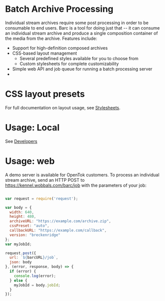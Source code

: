# Batch Archive Processing

Individual stream archives require some post processing in order to be
consumable to end users. Barc is a tool for doing just that -- it can consume
an individual stream archive and produce a single composition container of the
media from the archive. Features include:

* Support for high-definition composed archives
* CSS-based layout management
  * Several predefined styles available for you to choose from
  * Custom stylesheets for complete customizability
* Simple web API and job queue for running a batch processing server
*

# CSS layout presets

For full documentation on layout usage, see [Stylesheets](docs/Stylesheets.md).

# Usage: Local

See [Developers](docs/Developers.md)

# Usage: web

A demo server is available for OpenTok customers. To process an individual
stream archive, send an HTTP POST to https://kennel.wobbals.com/barc/job with
the parameters of your job:

```js

var request = require('request');

var body = {
  width: 640,
  height: 480,
  archiveURL: "https://example.com/archive.zip",
  cssPreset: "auto",
  callbackURL: "https://example.com/callback",
  version: "breckenridge"
};
var myJobId;

request.post({
  url: `${barcURL}/job`,
  json: body
}, (error, response, body) => {
  if (error) {
    console.log(error);
  } else {
    myJobId = body.jobId;
  }
});

```
